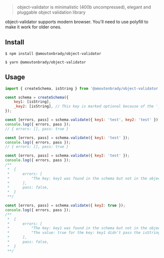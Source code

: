 > object-validator is minimalistic (400b uncompressed), elegant and pluggable object validation library

object-validator supports modern browser. You'll need to use polyfill to make it work for older ones.

## Install

```
$ npm install @amoutonbrady/object-validator
```

```
$ yarn @amoutonbrady/object-validator
```

## Usage

```js
import { createSchema, isString } from '@amoutonbrady/object-validator';

const schema = createSchema({
	key1: [isString],
	_key2: [isString], // This key is marked optional because of the '_'
});

const [errors, pass] = schema.validate({ key1: 'test', key2: 'test' });
console.log({ errors, pass });
// { errors: [], pass: true }

const [errors, pass] = schema.validate({ key1: 'test' });
console.log({ errors, pass });
// { errors: [], pass: true }

const [errors, pass] = schema.validate({ key2: 'test' });
console.log({ errors, pass });
/**
 *  {
 *  	errors: [
 * 			"The key: key1 was found in the schema but not in the object",
 *    	],
 * 		pass: false,
 * 	}
 **/

const [errors, pass] = schema.validate({ key2: true });
console.log({ errors, pass });
/**
 *  {
 *  	errors: [
 * 			"The key: key1 was found in the schema but not in the object",
 * 			"The value: true for the key: key1 didn't pass the isString validator",
 *    	],
 * 		pass: false,
 * 	}
 **/
```
